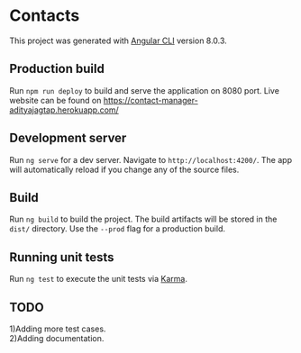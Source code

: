 # Contacts

This project was generated with [Angular CLI](https://github.com/angular/angular-cli) version 8.0.3.

## Production build

Run `npm run deploy` to build and serve the application on 8080 port. Live website can be found on https://contact-manager-adityajagtap.herokuapp.com/

## Development server

Run `ng serve` for a dev server. Navigate to `http://localhost:4200/`. The app will automatically reload if you change any of the source files.

## Build

Run `ng build` to build the project. The build artifacts will be stored in the `dist/` directory. Use the `--prod` flag for a production build.

## Running unit tests

Run `ng test` to execute the unit tests via [Karma](https://karma-runner.github.io).

## TODO

  1)Adding more test cases.<br/>
  2)Adding documentation.


